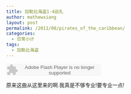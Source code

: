 ```yaml
---
title: 加勒比海盗1-4巡礼
author: mathewxiang
layout: post
permalink: /2011/08/pirates_of_the_caribbean/
categories:
  - 日常小计
tags:
  - 加勒比海盗
---
```

<embed src="http://www.xiami.com/widget/849141_3441719/singlePlayer.swf" type="application/x-shockwave-flash" width="257" height="33" wmode="transparent">
</embed>

原来这曲从这里来的啊.我真是不够专业!要专业一点!
